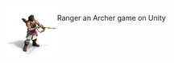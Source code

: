 <img  align="left" src="/BASE.png" width="100" height="100"> 

Ranger
  an Archer game on Unity
  
 
